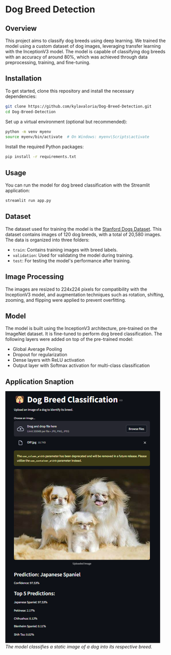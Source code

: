 # Dog Breed Detection

## Overview
This project aims to classify dog breeds using deep learning. We trained the model using a custom dataset of dog images, leveraging transfer learning with the InceptionV3 model. The model is capable of classifying dog breeds with an accuracy of around 80%, which was achieved through data preprocessing, training, and fine-tuning.

## Installation
To get started, clone this repository and install the necessary dependencies:

```bash
git clone https://github.com/kylavaloria/Dog-Breed-Detection.git
cd Dog-Breed-Detection
```

Set up a virtual environment (optional but recommended):
```bash
python -m venv myenv
source myenv/bin/activate  # On Windows: myenv\Scripts\activate
```

Install the required Python packages:
```bash
pip install -r requirements.txt
```

## Usage
You can run the model for dog breed classification with the Streamlit application:
```bash
streamlit run app.py
```

## Dataset
The dataset used for training the model is the [Stanford Dogs Dataset](http://vision.stanford.edu/aditya86/ImageNetDogs/main.html). This dataset contains images of 120 dog breeds, with a total of 20,580 images. The data is organized into three folders:

- `train`: Contains training images with breed labels.
- `validation`: Used for validating the model during training.
- `test`: For testing the model's performance after training.

## Image Processing
The images are resized to 224x224 pixels for compatibility with the InceptionV3 model, and augmentation techniques such as rotation, shifting, zooming, and flipping were applied to prevent overfitting.

## Model
The model is built using the InceptionV3 architecture, pre-trained on the ImageNet dataset. It is fine-tuned to perform dog breed classification. The following layers were added on top of the pre-trained model:
- Global Average Pooling
- Dropout for regularization
- Dense layers with ReLU activation
- Output layer with Softmax activation for multi-class classification

## Application Snaption
![Image Classification](Snapshots/Snapshot-1.png)  
*The model classifies a static image of a dog into its respective breed.*
